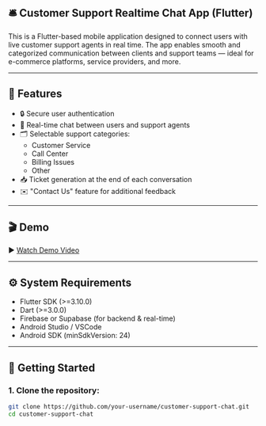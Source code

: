 ## 🛎️ Customer Support Realtime Chat App (Flutter)

This is a Flutter-based mobile application designed to connect users with live customer support agents in real time. The app enables smooth and categorized communication between clients and support teams — ideal for e-commerce platforms, service providers, and more.

---

## 📱 Features

- 🔒 Secure user authentication
- 💬 Real-time chat between users and support agents
- 🗂️ Selectable support categories:
  - Customer Service
  - Call Center
  - Billing Issues
  - Other
- 📥 Ticket generation at the end of each conversation
- ✉️ "Contact Us" feature for additional feedback

---

## 🎬 Demo

▶️ [Watch Demo Video](https://drive.google.com/file/d/1o2u02eEzLXG3C_HtzweiXuWZ1mOiwjKE/view?usp=drivesdk)

---

## ⚙️ System Requirements

- Flutter SDK (>=3.10.0)
- Dart (>=3.0.0)
- Firebase or Supabase (for backend & real-time)
- Android Studio / VSCode
- Android SDK (minSdkVersion: 24)

---

## 🚀 Getting Started

### 1. Clone the repository:

```bash
git clone https://github.com/your-username/customer-support-chat.git
cd customer-support-chat
